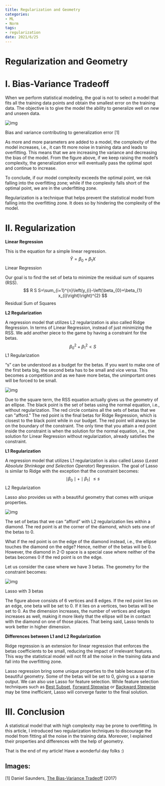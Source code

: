 ```yaml
---
title: Regularization and Geometry
categories:
- ML
- Norm
tags:
- regularization
date: 2021/6/25
---
```




# Regularization and Geometry

# **I. Bias-Variance Tradeoff**

When we perform statistical modeling, the goal is not to select a model that fits all the training data points and obtain the smallest error on the  training data. The objective is to give the model the ability to  generalize well on new and unseen data.

![img](https://miro.medium.com/max/558/1*EaLwMYXiXdB8iFQQigZPzw.png)

Bias and variance contributing to generalization error [1]

As more and more parameters are added to a model, the complexity of the model increases, i.e., it can fit more noise in training data  and leads to overfitting. This means that we are increasing the variance and decreasing the bias of the model. From the figure above, if we keep raising the model’s complexity, the generalization error will  eventually pass the optimal spot and continue to increase.

To conclude, if our model complexity exceeds the optimal point, we risk  falling into the overfitting zone; while if the complexity falls short  of the optimal point, we are in the underfitting zone.

Regularization is a technique that helps prevent the statistical model from falling  into the overfitting zone. It does so by hindering the complexity of the model.

# II. Regularization

**Linear Regression**

This is the equation for a simple linear regression.
$$
\hat{Y}=\beta_{0}+\beta_{1} X
$$
Linear Regression

Our goal is to find the set of beta to minimize the residual sum of squares (RSS).
$$
R S S=\sum_{i=1}^{n}\left(y_{i}-\left(\beta_{0}+\beta_{1} x_{i}\right)\right)^{2}
$$
Residual Sum of Squares

**L2 Regularization**

A regression model that utilizes L2 regularization is also called Ridge Regression. In terms of Linear Regression, instead of just minimizing the RSS. We add another piece to the game by having a constraint for the betas.
$$
\beta_{0}^{2}+\beta_{1}^{2}<S
$$
L1 Regularization

“s” can be understood as a budget for the betas. If you want to make one of the first beta big, the second beta has to be small and vice versa.  This becomes a competition and as we have more betas, the unimportant  ones will be forced to be small.

![img](https://miro.medium.com/max/989/1*WXCYBidYnW4D8VI1A7FIzA.jpeg)

Due to the square term, the RSS equation actually gives us the geometry of  an ellipse. The black point is the set of betas using the normal  equation, i.e., without regularization. The red circle contains all the  sets of betas that we can "afford." The red point is the final betas for Ridge Regression, which is closest to the black point while in our  budget. The red point will always be on the boundary of the constraint.  The only time that you attain a red point inside the constraint is when  the solution for the normal equation, i.e., the solution for Linear  Regression without regularization, already satisfies the constraint.

**L1 Regularization**

A regression model that utilizes L1 regularization is also called Lasso (*Least Absolute Shrinkage and Selection Operator*) Regression. The goal of Lasso is similar to Ridge with the exception that the constraint becomes:
$$
\mid \beta_0 \mid + \mid \beta_1 \mid \ \leq s
$$
L2 Regularization

Lasso also provides us with a beautiful geometry that comes with unique properties.

![img](https://miro.medium.com/max/989/1*WHp1RrtEUhMh-aMsd0wajQ.jpeg)

The set of betas that we can “afford” with L2 regularization lies within a  diamond. The red point is at the corner of the diamond, which sets one  of the betas to 0.

What if the red point is on the edge of the diamond instead, i.e., the  ellipse touches the diamond on the edge? Hence, neither of the betas  will be 0. However, the diamond in 2-D space is a special case where  neither of the betas becomes 0 if the red point is on the edge.

Let us consider the case where we have 3 betas. The geometry for the constraint becomes:

![img](https://miro.medium.com/max/2061/1*jdVlHC6plWGdJd6iN8Q4YA.jpeg)

Lasso with 3 betas

The figure above consists of 6 vertices and 8 edges. If the red point lies  on an edge, one beta will be set to 0. If it lies on a vertices, two  betas will be set to 0. As the dimension increases, the number of  vertices and edges increases as well, making it more likely that the  ellipse will be in contact with the diamond on one of those places. That being said, Lasso tends to work better in higher dimension.

**Differences between L1 and L2 Regularization**

Ridge regression is an extension for linear regression that enforces the  betas coefficients to be small, reducing the impact of irrelevant  features. This way the statistical model will not fit all the noise in  the training data and fall into the overfitting zone.

Lasso regression bring some unique properties to the table because of its  beautiful geometry. Some of the betas will be set to 0, giving us a  sparse output. We can also use Lasso for feature selection. While  feature selection techniques such as [Best Subset](https://www.statisticssolutions.com/best-subsets-regression/), [Forward Stepwise](https://gerardnico.com/data_mining/stepwise_regression) or [Backward Stepwise](https://gerardnico.com/data_mining/stepwise_regression) may be time inefficient, Lasso will converge faster to the final solution.

# **III. Conclusion**

A statistical model that with high complexity may be prone to  overfitting. In this article, I introduced two regularization techniques to discourage the model from fitting all the noise in the training  data. Moreover, I explained their properties and differences with the  help of geometry.

That is the end of my article! Have a wonderful day folks :)

## **Images:**

[1] Daniel Saunders, [The Bias-Variance Tradeoff](https://djsaunde.wordpress.com/2017/07/17/the-bias-variance-tradeoff/) (2017)